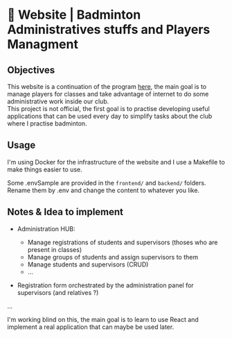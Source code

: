 # 🏸 Website | Badminton Administratives stuffs and Players Managment

## Objectives

This website is a continuation of the program [here](https://github.com/William-Dbt/badminton-tournament_managment), the main goal is to manage players for classes and take advantage of internet to do some administrative work inside our club.  
This project is not official, the first goal is to practise developing useful applications that can be used every day to simplify tasks about the club where I practise badminton.  

## Usage

I'm using Docker for the infrastructure of the website and I use a Makefile to make things easier to use.  

Some .envSample are provided in the `frontend/` and `backend/` folders. Rename them by .env and change the content to whatever you like.  

## Notes & Idea to implement

- Administration HUB:
	* Manage registrations of students and supervisors (thoses who are present in classes)  
	* Manage groups of students and assign supervisors to them  
	* Manage students and supervisors (CRUD)  
	* ...

- Registration form orchestrated by the administration panel for supervisors (and relatives ?)  

...  

I'm working blind on this, the main goal is to learn to use React and implement a real application that can maybe be used later.  
